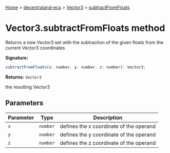 [Home](./index) &gt; [decentraland-ecs](./decentraland-ecs.md) &gt; [Vector3](./decentraland-ecs.vector3.md) &gt; [subtractFromFloats](./decentraland-ecs.vector3.subtractfromfloats.md)

# Vector3.subtractFromFloats method

Returns a new Vector3 set with the subtraction of the given floats from the current Vector3 coordinates

**Signature:**
```javascript
subtractFromFloats(x: number, y: number, z: number): Vector3;
```
**Returns:** `Vector3`

the resulting Vector3

## Parameters

|  Parameter | Type | Description |
|  --- | --- | --- |
|  `x` | `number` | defines the x coordinate of the operand |
|  `y` | `number` | defines the y coordinate of the operand |
|  `z` | `number` | defines the z coordinate of the operand |

